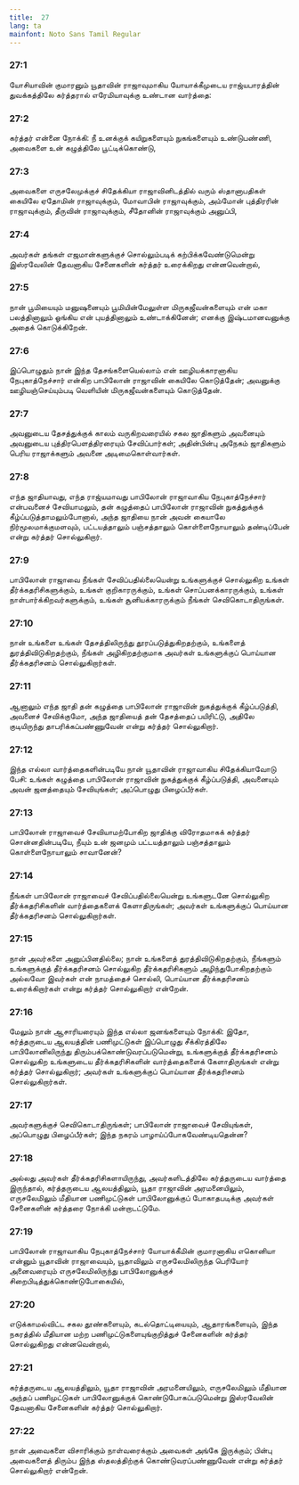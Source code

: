 ```yaml
---
title:  27
lang: ta
mainfont: Noto Sans Tamil Regular
---
```


###  27:1

யோசியாவின் குமாரனும் யூதாவின் ராஜாவுமாகிய யோயாக்கீமுடைய ராஜ்யபாரத்தின் துவக்கத்திலே கர்த்தரால் எரேமியாவுக்கு உண்டான வார்த்தை:

###  27:2

கர்த்தர் என்னை நோக்கி: நீ உனக்குக் கயிறுகளையும் நுகங்களையும் உண்டுபண்ணி, அவைகளை உன் கழுத்திலே பூட்டிக்கொண்டு,

###  27:3

அவைகளை எருசலேமுக்குச் சிதேக்கியா ராஜாவினிடத்தில் வரும் ஸ்தானாபதிகள் கையிலே ஏதோமின் ராஜாவுக்கும், மோவாபின் ராஜாவுக்கும், அம்மோன் புத்திரரின் ராஜாவுக்கும், தீருவின் ராஜாவுக்கும், சீதோனின் ராஜாவுக்கும் அனுப்பி,

###  27:4

அவர்கள் தங்கள் எஜமான்களுக்குச் சொல்லும்படிக் கற்பிக்கவேண்டுமென்று இஸ்ரவேலின் தேவனாகிய சேனைகளின் கர்த்தர் உரைக்கிறது என்னவென்றால்,

###  27:5

நான் பூமியையும் மனுஷனையும் பூமியின்மேலுள்ள மிருகஜீவன்களையும் என் மகா பலத்தினாலும் ஓங்கிய என் புயத்தினாலும் உண்டாக்கினேன்; எனக்கு இஷ்டமானவனுக்கு அதைக் கொடுக்கிறேன்.

###  27:6

இப்பொழுதும் நான் இந்த தேசங்களையெல்லாம் என் ஊழியக்காரனாகிய நேபுகாத்நேச்சார் என்கிற பாபிலோன் ராஜாவின் கையிலே கொடுத்தேன்; அவனுக்கு ஊழியஞ்செய்யும்படி வெளியின் மிருகஜீவன்களையும் கொடுத்தேன்.

###  27:7

அவனுடைய தேசத்துக்குக் காலம் வருகிறவரையில் சகல ஜாதிகளும் அவனையும் அவனுடைய புத்திரபெளத்திரரையும் சேவிப்பார்கள்; அதின்பின்பு அநேகம் ஜாதிகளும் பெரிய ராஜாக்களும் அவனை அடிமைகொள்வார்கள்.

###  27:8

எந்த ஜாதியாவது, எந்த ராஜ்யமாவது பாபிலோன் ராஜாவாகிய நேபுகாத்நேச்சார் என்பவனைச் சேவியாமலும், தன் கழுத்தைப் பாபிலோன் ராஜாவின் நுகத்துக்குக் கீழ்ப்படுத்தாமலும்போனால், அந்த ஜாதியை நான் அவன் கையாலே நிர்மூலமாக்குமளவும், பட்டயத்தாலும் பஞ்சத்தாலும் கொள்ளைநோயாலும் தண்டிப்பேன் என்று கர்த்தர் சொல்லுகிறார்.

###  27:9

பாபிலோன் ராஜாவை நீங்கள் சேவிப்பதில்லையென்று உங்களுக்குச் சொல்லுகிற உங்கள் தீர்க்கதரிசிகளுக்கும், உங்கள் குறிகாரருக்கும், உங்கள் சொப்பனக்காரருக்கும், உங்கள் நாள்பார்க்கிறவர்களுக்கும், உங்கள் சூனியக்காரருக்கும் நீங்கள் செவிகொடாதிருங்கள்.

###  27:10

நான் உங்களை உங்கள் தேசத்திலிருந்து தூரப்படுத்துகிறதற்கும், உங்களைத் துரத்திவிடுகிறதற்கும், நீங்கள் அழிகிறதற்குமாக அவர்கள் உங்களுக்குப் பொய்யான தீர்க்கதரிசனம் சொல்லுகிறார்கள்.

###  27:11

ஆனாலும் எந்த ஜாதி தன் கழுத்தை பாபிலோன் ராஜாவின் நுகத்துக்குக் கீழ்ப்படுத்தி, அவனைச் சேவிக்குமோ, அந்த ஜாதியைத் தன் தேசத்தைப் பயிரிட்டு, அதிலே குடியிருந்து தாபரிக்கப்பண்ணுவேன் என்று கர்த்தர் சொல்லுகிறார்.

###  27:12

இந்த எல்லா வார்த்தைகளின்படியே நான் யூதாவின் ராஜாவாகிய சிதேக்கியாவோடு பேசி: உங்கள் கழுத்தை பாபிலோன் ராஜாவின் நுகத்துக்குக் கீழ்ப்படுத்தி, அவனையும் அவன் ஜனத்தையும் சேவியுங்கள்; அப்பொழுது பிழைப்பீர்கள்.

###  27:13

பாபிலோன் ராஜாவைச் சேவியாமற்போகிற ஜாதிக்கு விரோதமாகக் கர்த்தர் சொன்னதின்படியே, நீயும் உன் ஜனமும் பட்டயத்தாலும் பஞ்சத்தாலும் கொள்ளைநோயாலும் சாவானேன்?

###  27:14

நீங்கள் பாபிலோன் ராஜாவைச் சேவிப்பதில்லையென்று உங்களுடனே சொல்லுகிற தீர்க்கதரிசிகளின் வார்த்தைகளைக் கேளாதிருங்கள்; அவர்கள் உங்களுக்குப் பொய்யான தீர்க்கதரிசனம் சொல்லுகிறார்கள்.

###  27:15

நான் அவர்களை அனுப்பினதில்லை; நான் உங்களைத் துரத்திவிடுகிறதற்கும், நீங்களும் உங்களுக்குத் தீர்க்கதரிசனம் சொல்லுகிற தீர்க்கதரிசிகளும் அழிந்துபோகிறதற்கும் அல்லவோ இவர்கள் என் நாமத்தைச் சொல்லி, பொய்யான தீர்க்கதரிசனம் உரைக்கிறார்கள் என்று கர்த்தர் சொல்லுகிறார் என்றேன்.

###  27:16

மேலும் நான் ஆசாரியரையும் இந்த எல்லா ஜனங்களையும் நோக்கி: இதோ, கர்த்தருடைய ஆலயத்தின் பணிமுட்டுகள் இப்பொழுது சீக்கிரத்திலே பாபிலோனிலிருந்து திரும்பக்கொண்டுவரப்படுமென்று, உங்களுக்குத் தீர்க்கதரிசனம் சொல்லுகிற உங்களுடைய தீர்க்கதரிசிகளின் வார்த்தைகளைக் கேளாதிருங்கள் என்று கர்த்தர் சொல்லுகிறார்; அவர்கள் உங்களுக்குப் பொய்யான தீர்க்கதரிசனம் சொல்லுகிறார்கள்.

###  27:17

அவர்களுக்குச் செவிகொடாதிருங்கள்; பாபிலோன் ராஜாவைச் சேவியுங்கள், அப்பொழுது பிழைப்பீர்கள்; இந்த நகரம் பாழாய்ப்போகவேண்டியதென்ன?

###  27:18

அல்லது அவர்கள் தீர்க்கதரிசிகளாயிருந்து, அவர்களிடத்திலே கர்த்தருடைய வார்த்தை இருந்தால், கர்த்தருடைய ஆலயத்திலும், யூதா ராஜாவின் அரமனையிலும், எருசலேமிலும் மீதியான பணிமுட்டுகள் பாபிலோனுக்குப் போகாதபடிக்கு அவர்கள் சேனைகளின் கர்த்தரை நோக்கி மன்றாடட்டுமே.

###  27:19

பாபிலோன் ராஜாவாகிய நேபுகாத்நேச்சார் யோயாக்கீமின் குமாரனாகிய எகொனியா என்னும் யூதாவின் ராஜாவையும், யூதாவிலும் எருசலேமிலிருந்த பெரியோர் அனைவரையும் எருசலேமிலிருந்து பாபிலோனுக்குச் சிறைபிடித்துக்கொண்டுபோகையில்,

###  27:20

எடுக்காமல்விட்ட சகல தூண்களையும், கடல்தொட்டியையும், ஆதாரங்களையும், இந்த நகரத்தில் மீதியான மற்ற பணிமுட்டுகளையுங்குறித்துச் சேனைகளின் கர்த்தர் சொல்லுகிறது என்னவென்றால்,

###  27:21

கர்த்தருடைய ஆலயத்திலும், யூதா ராஜாவின் அரமனையிலும், எருசலேமிலும் மீதியான அந்தப் பணிமுட்டுகள் பாபிலோனுக்குக் கொண்டுபோகப்படுமென்று இஸ்ரவேலின் தேவனாகிய சேனைகளின் கர்த்தர் சொல்லுகிறார்.

###  27:22

நான் அவைகளை விசாரிக்கும் நாள்வரைக்கும் அவைகள் அங்கே இருக்கும்; பின்பு அவைகளைத் திரும்ப இந்த ஸ்தலத்திற்குக் கொண்டுவரப்பண்ணுவேன் என்று கர்த்தர் சொல்லுகிறார் என்றேன்.

